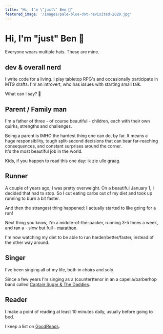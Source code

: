 ```yaml
---
title: "Hi, I'm \"just\" Ben 👋"
featured_image: '/images/pale-blue-dot-revisited-2020.jpg'
---
```


# Hi, I'm \"just\" Ben 👋

Everyone wears multiple hats. These are mine. 


## dev & overall nerd
I write code for a living. I play tabletop RPG's and occasionally participate in MTG drafts. I'm an introvert, who has issues with starting small talk.    

What can I say? 🤷‍️   

## Parent / Family man
I'm a father of three - of course beautiful - children, each with their own quirks, strengths and challenges. 

Being a parent is IMHO the hardest thing one can do, by far. It means a huge responsibility, tough split-second decisions that can bear far-reaching consequences, and constant surprises around the corner.    
It's the most beautiful job in the world.     

Kids, if you happen to read this one day: ik zie ulle graag. 

## Runner
A couple of years ago, I was pretty overweight. On a beautiful January 1, I decided that had to stop. 
So I cut eating carbs out of my diet and took up running to burn a bit faster. 

And then the strangest thing happened: I actually started to like going for a run! 
    
Next thing you know, I'm a middle-of-the-packer, running 3-5 times a week, and ran a - slow but full - [marathon](https://www.strava.com/activities/6127388564/overview).    

I'm now watching my diet to be able to run harder/better/faster, instead of the other way around. 

## Singer
I've been singing all of my life, both in choirs and solo. 

Since a few years I'm singing as a (counter)tenor in an a capella/barberhop band called [Captain Sugar & The Daddies](https://www.facebook.com/cptsugar). 

## Reader
I make a point of reading at least 10 minutes daily, usually before going to bed. 

I keep a list on [GoodReads](https://www.goodreads.com/user/show/6076790-ben). 
